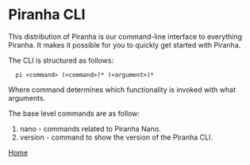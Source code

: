 # Piranha CLI

This distribution of Piranha is our command-line interface to everything 
Piranha. It makes it possible for you to quickly get started with Piranha.

The CLI is structured as follows:

```
  pi <command> (<command>)* (<argument>)*
```

Where command determines which functionality is invoked with what arguments.

The base level commands are as follow:

1. nano - commands related to Piranha Nano.
2. version - command to show the version of the Piranha CLI.

[Home](../overview.md)
